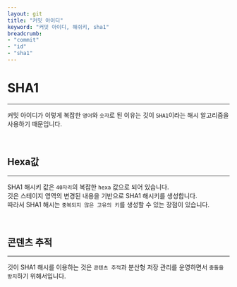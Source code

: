 ```yaml
---
layout: git
title: "커밋 아이디"
keyword: "커밋 아이디, 해쉬키, sha1"
breadcrumb:
- "commit"
- "id"
- "sha1"
---
```


# SHA1
---
커밋 아이디가 이렇게 복잡한 `영어`와 `숫자`로 된 이유는 깃이 `SHA1`이라는 해시 알고리즘을 사용하기 때문입니다.  

<br>

## Hexa값
---
SHA1 해시키 값은 `40자리`의 복잡한 `hexa` 값으로 되어 있습니다.  
깃은 스테이지 영역의 변경된 내용을 기반으로 SHA1 해시키를 생성합니다.  
따라서 SHA1 해시는 `중복되지 않은 고유의 키`를 생성할 수 있는 장점이 있습니다.  

<br>

## 콘덴츠 추적
---
깃이 SHA1 해시를 이용하는 것은 `콘텐츠 추적`과 분산형 저장 관리를 운영하면서 `충돌을 방지`하기 위해서입니다.  

<br>
